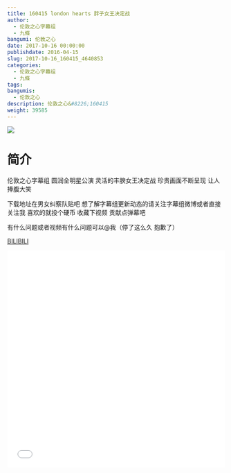 ```yaml
---
title: 160415 london hearts 胖子女王决定战
author: 
  - 伦敦之心字幕组
  - 九條
bangumi: 伦敦之心
date: 2017-10-16 00:00:00
publishdate: 2016-04-15
slug: 2017-10-16_160415_4640853
categories: 
  - 伦敦之心字幕组
  - 九條
tags: 
bangumis: 
  - 伦敦之心
description: 伦敦之心&#8226;160415
weight: 39585
---
```


![](https://i.imgur.com/AvEcoSI.jpg)

# 简介  
伦敦之心字幕组 圆润全明星公演 灵活的丰腴女王决定战 珍贵画面不断呈现 让人捧腹大笑 


下载地址在男女纠察队贴吧 想了解字幕组更新动态的请关注字幕组微博或者直接关注我 喜欢的就投个硬币 收藏下视频 贡献点弹幕吧


有什么问题或者视频有什么问题可以@我（停了这么久 抱歉了）

  [BILIBILI](https://www.bilibili.com/video/av4640853/)


<div class="vcontainer">  <iframe class='video' src="//www.bilibili.com/html/html5player.html?cid=7529182&aid=4640853" width="100%" height="500" frameborder="0" allowfullscreen="allowfullscreen"></iframe></div>
